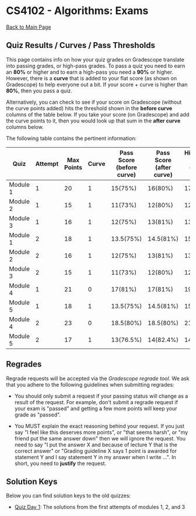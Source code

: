 CS4102 - Algorithms: Exams
===============================

[Back to Main Page](../readme.html)

<a name="introduction"></a>Quiz Results / Curves / Pass Thresholds
--------------------------------------- 

This page contains info on how your quiz grades on Gradescope translate into passing grades, or high-pass grades. To pass a quiz you need to earn an **80%** or higher and to earn a high-pass you need a **90%** or higher. However, there is a **curve** that is added to your flat score (as shown on Gradescope) to help everyone out a bit. If your score + curve is higher than **80%**, then you pass a quiz. 

Alternatively, you can check to see if your score on Gradescope (without the curve points added) hits the threshold shown in the **before curve** columns of the table below. If you take your score (on Gradescope) and add the curve points to it, then you would look up that sum in the **after curve** columns below.

The following table contains the pertinent information:

| Quiz | Attempt | Max Points | Curve | Pass Score (before curve) | Pass Score (after curve) | High-Pass Score (before curve) | High-Pass Score (after curve) |
| --- | --- | --- | --- | --- | --- | --- | --- |
| Module 1 | 1 | 20 | 1 | 15(75%) | 16(80%) | 17(85%) | 18(90%) |
| Module 2 | 1 | 15 | 1 | 11(73%) | 12(80%) | 12.5(83%) | 13.5(90%) |
| Module 3 | 1 | 16 | 1 | 12(75%) | 13(81%) | 13.5(84%) | 14.5(91%) |
| Module 1 | 2 | 18 | 1 | 13.5(75%) | 14.5(81%) | 15.5(86%) | 16.5(92%) |
| Module 2 | 2 | 16 | 1 | 12(75%) | 13(81%) | 13.5(84%) | 14.5(91%) |
| Module 3 | 2 | 15 | 1 | 11(73%) | 12(80%) | 12.5(83%) | 13.5(90%) |
| Module 4 | 1 | 21 | 0 | 17(81%) | 17(81%) | 19(91%) | 19(91%) |
| Module 5 | 1 | 18 | 1 | 13.5(75%) | 14.5(81%) | 15.5(86%) | 16.5(92%) |
| Module 4 | 2 | 23 | 0 | 18.5(80%) | 18.5(80%) | 21(91%) | 21(91%) |
| Module 5 | 2 | 17 | 1 | 13(76.5%) | 14(82.4%) | 14.5(85%) | 15.5(91%) |

<a name="introduction"></a>Regrades
--------------------------------------- 

Regrade requests will be accepted via the *Gradescope regrade tool*. We ask that you adhere to the following guidelines when submitting regrades:

- You should only submit a request if your passing status will change as a result of the request. For example, don't submit a regrade request if your exam is "passed" and getting a few more points will keep your grade as "passed".

- You MUST explain the exact reasoning behind your request. If you just say "I feel like this deserves more points", or "that seems harsh", or "my friend put the same answer down" then we will ignore the request. You need to say "I put the answer X and because of lecture Y that is the correct answer" or "Grading guideline X says 1 point is awarded for statement Y and I say statement Y in my answer when I write ...". In short, you need to **justify** the request.

<a name="introduction"></a>Solution Keys
--------------------------------------- 

Below you can find solution keys to the old quizzes:

- [Quiz Day 1](./QuizAttempt1Sols.pdf): The solutions from the first attempts of modules 1, 2, and 3